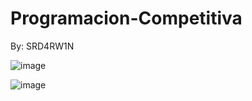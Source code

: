 # Programacion-Competitiva
By: SRD4RW1N

![image](https://user-images.githubusercontent.com/114320740/221881056-a02e5855-b212-4054-a29b-670298ba7d32.png)

![image](https://user-images.githubusercontent.com/114320740/221880650-3b22e8f7-d760-4451-ad54-ae93129ec873.png)
